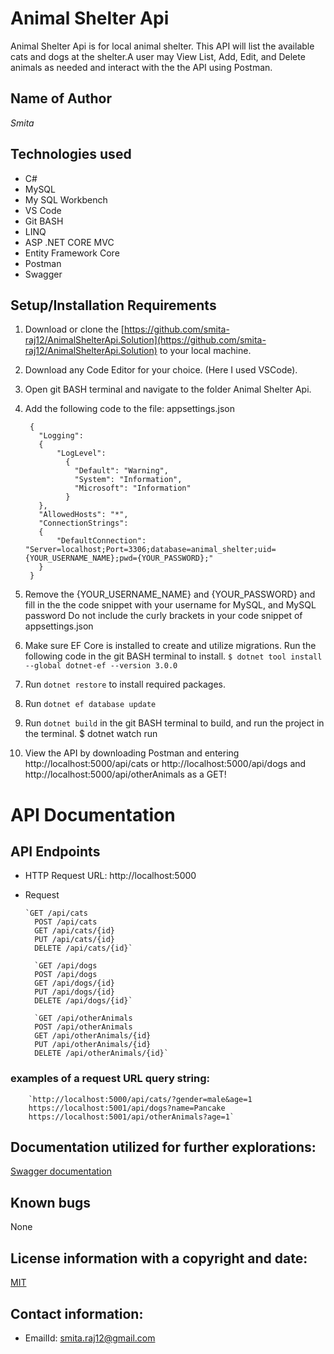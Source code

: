 # Animal Shelter Api

Animal Shelter Api is for local animal shelter. This API will list the available cats and dogs at the shelter.A user may View List, Add, Edit, and Delete animals as needed and interact with the the API using Postman.

## Name of Author

  _Smita_

## Technologies used

  * C#
  * MySQL
  * My SQL Workbench
  * VS Code
  * Git BASH
  * LINQ
  * ASP .NET CORE MVC
  * Entity Framework Core
  * Postman
  * Swagger

  ## Setup/Installation Requirements

1. Download or clone the [https://github.com/smita-raj12/AnimalShelterApi.Solution](https://github.com/smita-raj12/AnimalShelterApi.Solution) to your local machine.

2. Download any Code Editor for your choice. (Here I used VSCode).

3. Open git BASH terminal and navigate to the  folder Animal Shelter Api. 

4. Add the following code to the file: appsettings.json

      
        {
          "Logging":
          {
              "LogLevel":
                {
                  "Default": "Warning",
                  "System": "Information",
                  "Microsoft": "Information"
                }
          },
          "AllowedHosts": "*",
          "ConnectionStrings":
          {
              "DefaultConnection": "Server=localhost;Port=3306;database=animal_shelter;uid={YOUR_USERNAME_NAME};pwd={YOUR_PASSWORD};"
          }
        }                                                      

5. Remove the {YOUR_USERNAME_NAME} and {YOUR_PASSWORD} and fill in the the code snippet with your username for MySQL, and MySQL password Do not include the curly brackets in your code snippet of appsettings.json

6. Make sure EF Core is installed to create and utilize migrations. Run the following code in the git BASH terminal to install. `$ dotnet tool install --global dotnet-ef --version 3.0.0`

7. Run `dotnet restore` to install required packages.

8. Run  `dotnet ef database update`

9. Run `dotnet build` in the git BASH terminal to build, and run the project in the terminal. $ dotnet watch run

10. View the API by downloading Postman and entering http://localhost:5000/api/cats or http://localhost:5000/api/dogs and http://localhost:5000/api/otherAnimals as a GET!

# API Documentation

## API Endpoints

* HTTP Request URL: http://localhost:5000
* Request 

      `GET /api/cats
        POST /api/cats
        GET /api/cats/{id}
        PUT /api/cats/{id}
        DELETE /api/cats/{id}` 

        `GET /api/dogs
        POST /api/dogs
        GET /api/dogs/{id}
        PUT /api/dogs/{id}
        DELETE /api/dogs/{id}` 

        `GET /api/otherAnimals
        POST /api/otherAnimals
        GET /api/otherAnimals/{id}
        PUT /api/otherAnimals/{id}
        DELETE /api/otherAnimals/{id}` 

### examples of a request URL query string:

        `http://localhost:5000/api/cats/?gender=male&age=1
        https://localhost:5001/api/dogs?name=Pancake
        https://localhost:5001/api/otherAnimals?age=1`

## Documentation utilized for further explorations:      

[Swagger documentation](https://docs.microsoft.com/en-us/aspnet/core/tutorials/web-api-help-pages-using-swagger?view=aspnetcore-5.0&viewFallbackFrom=aspnetcore-50)

## Known bugs

None 

## License information with a copyright and date:

 [MIT](https://opensource.org/licenses/MIT)

## Contact information:
   
* EmailId: smita.raj12@gmail.com

